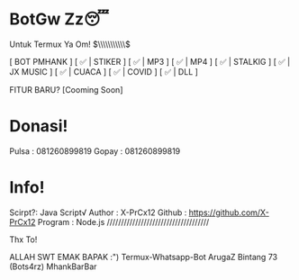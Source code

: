 # BotGw Zz😴
Untuk Termux Ya Om!
$\\\\\\\\\\\\\\\\\\\\\\\$

[         BOT PMHANK             ]
[     ✅      |    STIKER        ]
[     ✅      |    MP3           ]
[     ✅      |    MP4           ]
[     ✅      |    STALKIG       ]
[     ✅      |    JX MUSIC      ]
[     ✅      |    CUACA         ]
[     ✅      |    COVID         ]
[     ✅      |    DLL           ]

  FITUR BARU?
  [Cooming Soon]
  
# Donasi!
Pulsa : 081260899819
Gopay : 081260899819

# Info!
Scirpt?: Java Script√
Author : X-PrCx12
Github : https://github.com/X-PrCx12
Program : Node.js
////////////////////////////////////

Thx To!

ALLAH SWT
EMAK BAPAK :")
Termux-Whatsapp-Bot
ArugaZ
Bintang 73 (Bots4rz)
MhankBarBar

